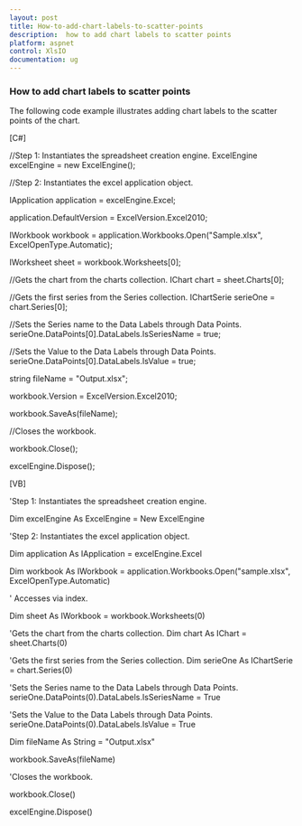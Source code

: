 ```yaml
---
layout: post
title: How-to-add-chart-labels-to-scatter-points
description:  how to add chart labels to scatter points
platform: aspnet
control: XlsIO	
documentation: ug
---
```


###  How to add chart labels to scatter points

The following code example illustrates adding chart labels to the scatter points of the chart.



[C#]



//Step 1: Instantiates the spreadsheet creation engine.
ExcelEngine excelEngine = new ExcelEngine();

//Step 2: Instantiates the excel application object.

IApplication application = excelEngine.Excel;

application.DefaultVersion = ExcelVersion.Excel2010;



IWorkbook workbook = application.Workbooks.Open("Sample.xlsx", ExcelOpenType.Automatic);



IWorksheet sheet = workbook.Worksheets[0];



//Gets the chart from the charts collection.
IChart chart = sheet.Charts[0];

//Gets the first series from the Series collection.
IChartSerie serieOne = chart.Series[0];        

//Sets the Series name to the Data Labels through Data Points.
serieOne.DataPoints[0].DataLabels.IsSeriesName = true;

//Sets the Value to the Data Labels through Data Points.
serieOne.DataPoints[0].DataLabels.IsValue = true;

string fileName = "Output.xlsx";

workbook.Version = ExcelVersion.Excel2010;



workbook.SaveAs(fileName);



//Closes the workbook.

workbook.Close();

excelEngine.Dispose();         



[VB]



'Step 1: Instantiates the spreadsheet creation engine.

Dim excelEngine As ExcelEngine = New ExcelEngine



'Step 2: Instantiates the excel application object.

Dim application As IApplication = excelEngine.Excel



Dim workbook As IWorkbook = application.Workbooks.Open("sample.xlsx", ExcelOpenType.Automatic)



' Accesses via index.

Dim sheet As IWorkbook = workbook.Worksheets(0)



'Gets the chart from the charts collection.
Dim chart As IChart = sheet.Charts(0)

'Gets the first series from the Series collection.
Dim serieOne As IChartSerie = chart.Series(0)


'Sets the Series name to the Data Labels through Data Points.
serieOne.DataPoints(0).DataLabels.IsSeriesName = True

'Sets the Value to the Data Labels through Data Points.
serieOne.DataPoints(0).DataLabels.IsValue = True



Dim fileName As String = "Output.xlsx"

workbook.SaveAs(fileName)



'Closes the workbook.

workbook.Close()

excelEngine.Dispose()



